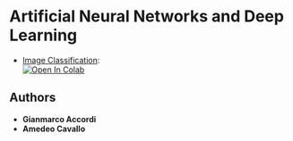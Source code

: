 # Artificial Neural Networks and Deep Learning

* [Image Classification](https://www.kaggle.com/c/artificial-neural-networks-and-deep-learning-2020/): <br>
[![Open In Colab](https://colab.research.google.com/assets/colab-badge.svg)](https://colab.research.google.com/github/amecava/an2dl/blob/master/image_classification.ipynb)

## Authors

* **Gianmarco Accordi**
* **Amedeo Cavallo**

